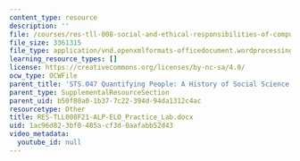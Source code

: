 ```yaml
---
content_type: resource
description: ''
file: /courses/res-tll-008-social-and-ethical-responsibilities-of-computing-serc-fall-2021/1ac96d823bf0485acf3d0aafabb52d43_RES-TLL008F21-ALP-ELO_Practice_Lab.docx
file_size: 3361315
file_type: application/vnd.openxmlformats-officedocument.wordprocessingml.document
learning_resource_types: []
license: https://creativecommons.org/licenses/by-nc-sa/4.0/
ocw_type: OCWFile
parent_title: 'STS.047 Quantifying People: A History of Social Science'
parent_type: SupplementalResourceSection
parent_uid: b50f80a0-1b37-7c22-394d-94da1312c4ac
resourcetype: Other
title: RES-TLL008F21-ALP-ELO_Practice_Lab.docx
uid: 1ac96d82-3bf0-485a-cf3d-0aafabb52d43
video_metadata:
  youtube_id: null
---
```

